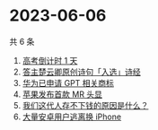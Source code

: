 # 2023-06-06

共 6 条

<!-- BEGIN ZHIHUSEARCH -->
<!-- 最后更新时间 Tue Jun 06 2023 17:11:45 GMT+0800 (China Standard Time) -->
1. [高考倒计时 1 天](https://www.zhihu.com/search?q=高考倒计时%201%20天)
1. [答主楚云卿原创诗句「入选」诗经](https://www.zhihu.com/search?q=答主楚云卿原创诗句「入选」诗经)
1. [华为已申请 GPT 相关商标](https://www.zhihu.com/search?q=华为已申请%20GPT%20相关商标)
1. [苹果发布首款 MR 头显](https://www.zhihu.com/search?q=苹果发布首款%20MR%20头显)
1. [我们这代人存不下钱的原因是什么？](https://www.zhihu.com/search?q=我们这代人存不下钱的原因是什么？)
1. [大量安卓用户逃离换 iPhone](https://www.zhihu.com/search?q=大量安卓用户逃离换%20iPhone)
<!-- END ZHIHUSEARCH -->
